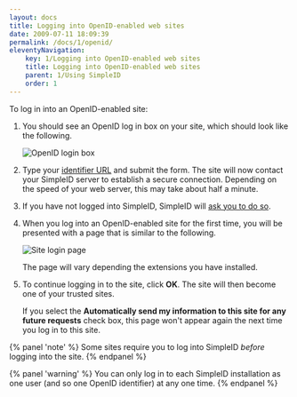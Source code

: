 ```yaml
---
layout: docs
title: Logging into OpenID-enabled web sites
date: 2009-07-11 18:09:39
permalink: /docs/1/openid/
eleventyNavigation:
    key: 1/Logging into OpenID-enabled web sites
    title: Logging into OpenID-enabled web sites
    parent: 1/Using SimpleID
    order: 1
---
```


To log in into an OpenID-enabled site:

1. You should see an OpenID log in box on your site, which should look like the following.

    ![OpenID login box](/assets/files/openid-login-box.png)

2. Type your [identifier URL](/docs/1/identity) and submit the form.  The site will now contact your SimpleID server to establish a secure connection.  Depending on the speed of your web server, this may take about half a minute.

3. If you have not logged into SimpleID, SimpleID will [ask you to do so](/docs/1/login).

4. When you log into an OpenID-enabled site for the first time, you will be presented with a page that is similar to the following.

    ![Site login page](/assets/files/rp.png)

    The page will vary depending the extensions you have installed.

5. To continue logging in to the site, click **OK**.  The site will then become one of your trusted sites.

    If you select the **Automatically send my information to this site for any future requests** check box, this page won't appear again the next time you log in to this site.

{% panel 'note' %}
Some sites require you to log into SimpleID *before* logging into the site.
{% endpanel %}

{% panel 'warning' %}
You can only log in to each SimpleID installation as one user (and so one OpenID identifier) at any one time.
{% endpanel %}